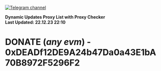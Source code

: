 [![Telegram channel](https://img.shields.io/endpoint?url=https://runkit.io/damiankrawczyk/telegram-badge/branches/master?url=https://t.me/n4z4v0d)](https://t.me/n4z4v0d) 

**Dynamic Updates Proxy List with Proxy Checker**  
**Last Updated: 22.12.23 22:10**

# DONATE (_any evm_) - 0xDEADf12DE9A24b47Da0a43E1bA70B8972F5296F2
